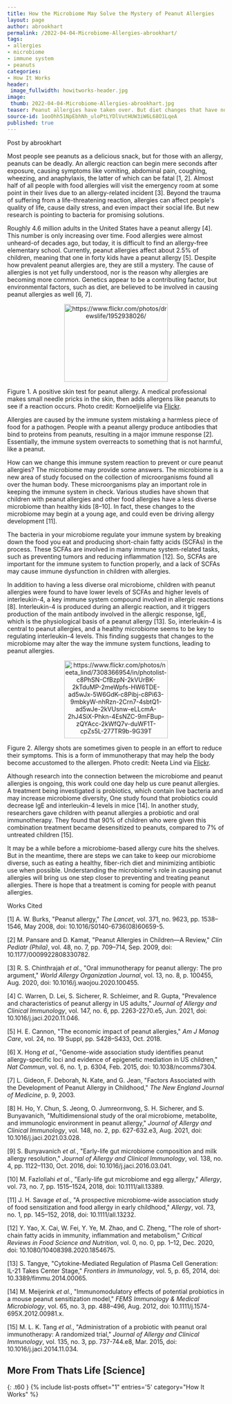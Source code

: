```yaml
---
title: How the Microbiome May Solve the Mystery of Peanut Allergies
layout: page
author: abrookhart
permalink: /2022-04-04-Microbiome-Allergies-abrookhart/
tags:
- allergies
- microbiome
- immune system
- peanuts
categories:
- How It Works
header:
 image_fullwidth: howitworks-header.jpg
image:
 thumb: 2022-04-04-Microbiome-Allergies-abrookhart.jpg
teaser: Peanut allergies have taken over. But diet changes that have nothing to do with peanuts could be a new treatment.
source-id: 1ooOhh51NpEbhNh_uloPtLYDlVutHUW3iW6L68O1LqeA
published: true
---
```


Post by abrookhart

Most people see peanuts as a delicious snack, but for those with an allergy, peanuts can be deadly. An allergic reaction can begin mere seconds after exposure, causing symptoms like vomiting, abdominal pain, coughing, wheezing, and anaphylaxis, the latter of which can be fatal [1, 2]. Almost half of all people with food allergies will visit the emergency room at some point in their lives due to an allergy-related incident [3]. Beyond the trauma of suffering from a life-threatening reaction, allergies can affect people's quality of life, cause daily stress, and even impact their social life. But new research is pointing to bacteria for promising solutions. 

Roughly 4.6 million adults in the United States have a peanut allergy [4]. This number is only increasing over time. Food allergies were almost unheard-of decades ago, but today, it is difficult to find an allergy-free elementary school. Currently, peanut allergies affect about 2.5% of children, meaning that one in forty kids have a peanut allergy [5]. Despite how prevalent peanut allergies are, they are still a mystery. The cause of allergies is not yet fully understood, nor is the reason why allergies are becoming more common. Genetics appear to be a contributing factor, but environmental factors, such as diet, are believed to be involved in causing peanut allergies as well [6, 7]. 

<center><a data-flickr-embed="true" href="https://www.flickr.com/photos/187342690@N02/51973670250/in/dateposted-public/" title="https://www.flickr.com/photos/drewslife/1952938026/"><img src="https://live.staticflickr.com/65535/51973670250_c5bf526d52_m.jpg" width="240" height="180" alt="https://www.flickr.com/photos/drewslife/1952938026/"></a><script async src="//embedr.flickr.com/assets/client-code.js" charset="utf-8"></script></center>

Figure 1. A positive skin test for peanut allergy. A medical professional makes small needle pricks in the skin, then adds allergens like peanuts to see if a reaction occurs. Photo credit: Kornoeljielife via [Flickr](https://www.flickr.com/photos/drewslife/1952938026/). 

Allergies are caused by the immune system mistaking a harmless piece of food for a pathogen. People with a peanut allergy produce antibodies that bind to proteins from peanuts, resulting in a major immune response [2]. Essentially, the immune system overreacts to something that is not harmful, like a peanut. 

How can we change this immune system reaction to prevent or cure peanut allergies? The microbiome may provide some answers. The microbiome is a new area of study focused on the collection of microorganisms found all over the human body. These microorganisms play an important role in keeping the immune system in check. Various studies have shown that children with peanut allergies and other food allergies have a less diverse microbiome than healthy kids [8–10]. In fact, these changes to the microbiome may begin at a young age, and could even be driving allergy development [11].

The bacteria in your microbiome regulate your immune system by breaking down the food you eat and producing short-chain fatty acids (SCFAs) in the process. These SCFAs are involved in many immune system-related tasks, such as preventing tumors and reducing inflammation [12]. So, SCFAs are important for the immune system to function properly, and a lack of SCFAs may cause immune dysfunction in children with allergies. 

In addition to having a less diverse oral microbiome, children with peanut allergies were found to have lower levels of SCFAs and higher levels of interleukin-4, a key immune system compound involved in allergic reactions [8]. Interleukin-4 is produced during an allergic reaction, and it triggers production of the main antibody involved in the allergic response, IgE, which is the physiological basis of a peanut allergy [13]. So, interleukin-4 is central to peanut allergies, and a healthy microbiome seems to be key to regulating interleukin-4 levels. This finding suggests that changes to the microbiome may alter the way the immune system functions, leading to peanut allergies. 

<center><a data-flickr-embed="true" href="https://www.flickr.com/photos/187342690@N02/51973104301/in/dateposted-public/" title="https://www.flickr.com/photos/neeta_lind/7308366954/in/photolist-c8PhSN-CfBzpN-2kVUrBK-2kTduMP-2meWpfs-HW6TDE-ad5wJx-5W6GdK-c8Pibj-c8Pi63-9mbkyW-nhRzn-2Crn7-4sbtQ1-ad5wJe-2kVUsnw-eLLcmA-2hJ4SiX-Phkn-4EsNZC-9mFBup-zQYAcc-2kWfQ7v-duWF1T-cpZs5L-277TR9b-9G39T"><img src="https://live.staticflickr.com/65535/51973104301_f4e318e515_m.jpg" width="240" height="180" alt="https://www.flickr.com/photos/neeta_lind/7308366954/in/photolist-c8PhSN-CfBzpN-2kVUrBK-2kTduMP-2meWpfs-HW6TDE-ad5wJx-5W6GdK-c8Pibj-c8Pi63-9mbkyW-nhRzn-2Crn7-4sbtQ1-ad5wJe-2kVUsnw-eLLcmA-2hJ4SiX-Phkn-4EsNZC-9mFBup-zQYAcc-2kWfQ7v-duWF1T-cpZs5L-277TR9b-9G39T"></a><script async src="//embedr.flickr.com/assets/client-code.js" charset="utf-8"></script></center>

Figure 2. Allergy shots are sometimes given to people in an effort to reduce their symptoms. This is a form of immunotherapy that may help the body become accustomed to the allergen. Photo credit: Neeta Lind via [Flickr](https://www.flickr.com/photos/neeta_lind/7308366954/in/photolist-c8PhSN-CfBzpN-2kVUrBK-2kTduMP-2meWpfs-HW6TDE-ad5wJx-5W6GdK-c8Pibj-c8Pi63-9mbkyW-nhRzn-2Crn7-4sbtQ1-ad5wJe-2kVUsnw-eLLcmA-2hJ4SiX-Phkn-4EsNZC-9mFBup-zQYAcc-2kWfQ7v-duWF1T-cpZs5L-277TR9b-9G39Tt-xN7p5W-5PV5bJ-2hCXeUt-byLWy-KApmYU-2gvzv9u-7dcfdZ-4DHtTJ-29EQa3H-UdAmy1-vKbUzw-2jvBL2P-8bVDb1-cpZsDh-XHv8SA-9Wihxh-cpZsv9-4s1nwv-8NDkR7-xeUJX4-86aiGJ-2kSkAVA-LX1NZ).

Although research into the connection between the microbiome and peanut allergies is ongoing, this work could one day help us cure peanut allergies. A treatment being investigated is probiotics, which contain live bacteria and may increase microbiome diversity, One study found that probiotics could decrease IgE and interleukin-4 levels in mice [14]. In another study, researchers gave children with peanut allergies a probiotic and oral immunotherapy. They found that 90% of children who were given this combination treatment became desensitized to peanuts, compared to 7% of untreated children [15]. 

It may be a while before a microbiome-based allergy cure hits the shelves. But in the meantime, there are steps we can take to keep our microbiome diverse, such as eating a healthy, fiber-rich diet and minimizing antibiotic use when possible. Understanding the microbiome's role in causing peanut allergies will bring us one step closer to preventing and treating peanut allergies. There is hope that a treatment is coming for people with peanut allergies.

Works Cited

[1]	A. W. Burks, "Peanut allergy," *The Lancet*, vol. 371, no. 9623, pp. 1538–1546, May 2008, doi: 10.1016/S0140-6736(08)60659-5.

[2]	M. Pansare and D. Kamat, "Peanut Allergies in Children—A Review," *Clin Pediatr (Phila)*, vol. 48, no. 7, pp. 709–714, Sep. 2009, doi: 10.1177/0009922808330782.

[3]	R. S. Chinthrajah *et al.*, "Oral immunotherapy for peanut allergy: The pro argument," *World Allergy Organization Journal*, vol. 13, no. 8, p. 100455, Aug. 2020, doi: 10.1016/j.waojou.2020.100455.

[4]	C. Warren, D. Lei, S. Sicherer, R. Schleimer, and R. Gupta, "Prevalence and characteristics of peanut allergy in US adults," *Journal of Allergy and Clinical Immunology*, vol. 147, no. 6, pp. 2263-2270.e5, Jun. 2021, doi: 10.1016/j.jaci.2020.11.046.

[5]	H. E. Cannon, "The economic impact of peanut allergies," *Am J Manag Care*, vol. 24, no. 19 Suppl, pp. S428–S433, Oct. 2018.

[6]	X. Hong *et al.*, "Genome-wide association study identifies peanut allergy-specific loci and evidence of epigenetic mediation in US children," *Nat Commun*, vol. 6, no. 1, p. 6304, Feb. 2015, doi: 10.1038/ncomms7304.

[7]	L. Gideon, F. Deborah, N. Kate, and G. Jean, "Factors Associated with the Development of Peanut Allergy in Childhood," *The New England Journal of Medicine*, p. 9, 2003.

[8]	H. Ho, Y. Chun, S. Jeong, O. Jumreornvong, S. H. Sicherer, and S. Bunyavanich, "Multidimensional study of the oral microbiome, metabolite, and immunologic environment in peanut allergy," *Journal of Allergy and Clinical Immunology*, vol. 148, no. 2, pp. 627-632.e3, Aug. 2021, doi: 10.1016/j.jaci.2021.03.028.

[9]	S. Bunyavanich *et al.*, "Early-life gut microbiome composition and milk allergy resolution," *Journal of Allergy and Clinical Immunology*, vol. 138, no. 4, pp. 1122–1130, Oct. 2016, doi: 10.1016/j.jaci.2016.03.041.

[10]	M. Fazlollahi *et al.*, "Early-life gut microbiome and egg allergy," *Allergy*, vol. 73, no. 7, pp. 1515–1524, 2018, doi: 10.1111/all.13389.

[11]	J. H. Savage *et al.*, "A prospective microbiome-wide association study of food sensitization and food allergy in early childhood," *Allergy*, vol. 73, no. 1, pp. 145–152, 2018, doi: 10.1111/all.13232.

[12]	Y. Yao, X. Cai, W. Fei, Y. Ye, M. Zhao, and C. Zheng, "The role of short-chain fatty acids in immunity, inflammation and metabolism," *Critical Reviews in Food Science and Nutrition*, vol. 0, no. 0, pp. 1–12, Dec. 2020, doi: 10.1080/10408398.2020.1854675.

[13]	S. Tangye, "Cytokine-Mediated Regulation of Plasma Cell Generation: IL-21 Takes Center Stage," *Frontiers in Immunology*, vol. 5, p. 65, 2014, doi: 10.3389/fimmu.2014.00065.

[14]	M. Meijerink *et al.*, "Immunomodulatory effects of potential probiotics in a mouse peanut sensitization model," *FEMS Immunology & Medical Microbiology*, vol. 65, no. 3, pp. 488–496, Aug. 2012, doi: 10.1111/j.1574-695X.2012.00981.x.

[15]	M. L. K. Tang *et al.*, "Administration of a probiotic with peanut oral immunotherapy: A randomized trial," *Journal of Allergy and Clinical Immunology*, vol. 135, no. 3, pp. 737-744.e8, Mar. 2015, doi: 10.1016/j.jaci.2014.11.034.

## More From Thats Life [Science]
{: .t60 }
{% include list-posts offset="1" entries='5' category="How It Works" %}
